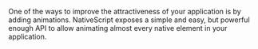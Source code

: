 One of the ways to improve the attractiveness of your application is by adding animations. NativeScript exposes a simple and easy, but powerful enough API to allow animating almost every native element in your application.
